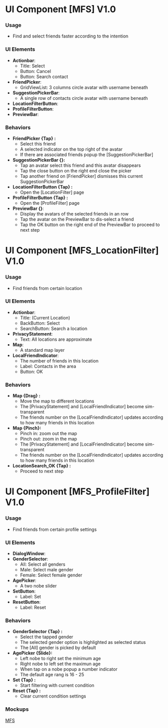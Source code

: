 # UI Component [MFS] V1.0
### Usage
- Find and select friends faster according to the intention


### UI Elements
- **Actionbar**:
  - Title: Select
  - Button: Cancel
  - Button: Search contact
- **FriendPicker**:
  - GridViewList: 3 columns circle avatar with username beneath
- **SuggestionPickerBar**:
  - A single row of contacts circle avatar with username beneath
- **LocationFilterButton**:
- **ProfileFilterButton**:
- **PreviewBar**:

 
### Behaviors 
- **FriendPicker {Tap} :**
  - Select this friend
  - A selected indicator on the top right of the avatar
  - If there are associated friends popup the [SuggestionPickerBar]
- **SuggestionPickerBar {}:**
  - Tap an avatar select this friend and this avatar disappears
  - Tap the close button on the right end close the picker
  - Tap another friend on [FriendPicker] dismisses this current SuggestionPickerBar
- **LocationFilterButton {Tap} :** 
  - Open the [LocationFilter] page 
- **ProfileFilterButton {Tap} :** 
  - Open the [ProfileFilter] page 
- **PreviewBar {}**:
  - Display the avatars of the selected friends in an row
  - Tap the avatar on the PreviewBar to dis-select a friend
  - Tap the OK button on the right end of the PreviewBar to proceed to next step


# UI Component [MFS_LocationFilter] V1.0
### Usage
- Find friends from certain location


### UI Elements
- **Actionbar**:
  - Title: (Current Location)
  - BackButton: Select
  - SearchButton: Search a location
- **PrivacyStatement**:
  - Text: All locations are approximate
- **Map**:
  - A standard map layer
- **LocalFriendIndicator**: 
  - The number of friends in this location
  - Label: Contacts in the area
  - Button: OK

 
### Behaviors 
- **Map {Drag} :**
  - Move the map to different locations
  - The [PrivacyStatement] and [LocalFriendIndicator] become sim-transparent
  - The friends number on the [LocalFriendIndicator] updates according to how many friends in this location
- **Map {Pinch}:**
  - Pinch in: zoom out the map
  - Pinch out: zoom in the map
  - The [PrivacyStatement] and [LocalFriendIndicator] become sim-transparent
  - The friends number on the [LocalFriendIndicator] updates according to how many friends in this location
- **LocationSearch_OK {Tap} :** 
  - Proceed to next step


# UI Component [MFS_ProfileFilter] V1.0
### Usage
- Find friends from certain profile settings


### UI Elements
- **DialogWindow**:
- **GenderSelector**:
  - All: Select all genders
  - Male: Select male gender
  - Female: Select female gender
- **AgePicker**:
  - A two nobe slider
- **SetButton**: 
  - Label: Set
- **ResetButton**: 
  - Label: Reset

 
### Behaviors 
- **GenderSelector {Tap} :**
  - Select the tapped gender
  - The selected gender option is highlighted as selected status
  - The [All] gender is picked by default
- **AgePicker {Slide}:**
  - Left nobe to right set the minimum age
  - Right nobe to left set the maximun age
  - When tap on a nobe popup a number indicator
  - The default age rang is 16 - 25
- **Set {Tap} :** 
  - Start filtering with current condition
- **Reset {Tap} :** 
  - Clear current condition settings 

### Mockups
[MFS](https://drive.google.com/drive/folders/0ByrgX886wsYdN05PeXpiV245NHM?usp=sharing)
